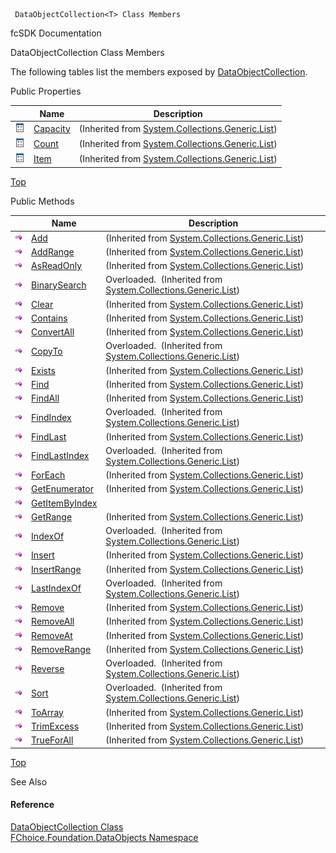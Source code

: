 ﻿     DataObjectCollection<T> Class Members                                                   

fcSDK Documentation

DataObjectCollection<T> Class Members

The following tables list the members exposed by [DataObjectCollection<T>](fcSDK~FChoice.Foundation.DataObjects.DataObjectCollection`1.md).

Public Properties

|   | Name | Description |
| --- | --- | --- |
| ![Public Property](dotnetimages/publicProperty.png) | [Capacity](#) | (Inherited from [System.Collections.Generic.List<T>](#)) |
| ![Public Property](dotnetimages/publicProperty.png) | [Count](#) | (Inherited from [System.Collections.Generic.List<T>](#)) |
| ![Public Property](dotnetimages/publicProperty.png) | [Item](#) | (Inherited from [System.Collections.Generic.List<T>](#)) |

[Top](#top)

Public Methods

|   | Name | Description |
| --- | --- | --- |
| ![Public Method](dotnetimages/publicMethod.png) | [Add](#) | (Inherited from [System.Collections.Generic.List<T>](#)) |
| ![Public Method](dotnetimages/publicMethod.png) | [AddRange](#) | (Inherited from [System.Collections.Generic.List<T>](#)) |
| ![Public Method](dotnetimages/publicMethod.png) | [AsReadOnly](#) | (Inherited from [System.Collections.Generic.List<T>](#)) |
| ![Public Method](dotnetimages/publicMethod.png) | [BinarySearch](#) | Overloaded.  (Inherited from [System.Collections.Generic.List<T>](#)) |
| ![Public Method](dotnetimages/publicMethod.png) | [Clear](#) | (Inherited from [System.Collections.Generic.List<T>](#)) |
| ![Public Method](dotnetimages/publicMethod.png) | [Contains](#) | (Inherited from [System.Collections.Generic.List<T>](#)) |
| ![Public Method](dotnetimages/publicMethod.png) | [ConvertAll](#) | (Inherited from [System.Collections.Generic.List<T>](#)) |
| ![Public Method](dotnetimages/publicMethod.png) | [CopyTo](#) | Overloaded.  (Inherited from [System.Collections.Generic.List<T>](#)) |
| ![Public Method](dotnetimages/publicMethod.png) | [Exists](#) | (Inherited from [System.Collections.Generic.List<T>](#)) |
| ![Public Method](dotnetimages/publicMethod.png) | [Find](#) | (Inherited from [System.Collections.Generic.List<T>](#)) |
| ![Public Method](dotnetimages/publicMethod.png) | [FindAll](#) | (Inherited from [System.Collections.Generic.List<T>](#)) |
| ![Public Method](dotnetimages/publicMethod.png) | [FindIndex](#) | Overloaded.  (Inherited from [System.Collections.Generic.List<T>](#)) |
| ![Public Method](dotnetimages/publicMethod.png) | [FindLast](#) | (Inherited from [System.Collections.Generic.List<T>](#)) |
| ![Public Method](dotnetimages/publicMethod.png) | [FindLastIndex](#) | Overloaded.  (Inherited from [System.Collections.Generic.List<T>](#)) |
| ![Public Method](dotnetimages/publicMethod.png) | [ForEach](#) | (Inherited from [System.Collections.Generic.List<T>](#)) |
| ![Public Method](dotnetimages/publicMethod.png) | [GetEnumerator](#) | (Inherited from [System.Collections.Generic.List<T>](#)) |
| ![Public Method](dotnetimages/publicMethod.png) | [GetItemByIndex](fcSDK~FChoice.Foundation.DataObjects.DataObjectCollection`1~GetItemByIndex.md) |   |
| ![Public Method](dotnetimages/publicMethod.png) | [GetRange](#) | (Inherited from [System.Collections.Generic.List<T>](#)) |
| ![Public Method](dotnetimages/publicMethod.png) | [IndexOf](#) | Overloaded.  (Inherited from [System.Collections.Generic.List<T>](#)) |
| ![Public Method](dotnetimages/publicMethod.png) | [Insert](#) | (Inherited from [System.Collections.Generic.List<T>](#)) |
| ![Public Method](dotnetimages/publicMethod.png) | [InsertRange](#) | (Inherited from [System.Collections.Generic.List<T>](#)) |
| ![Public Method](dotnetimages/publicMethod.png) | [LastIndexOf](#) | Overloaded.  (Inherited from [System.Collections.Generic.List<T>](#)) |
| ![Public Method](dotnetimages/publicMethod.png) | [Remove](#) | (Inherited from [System.Collections.Generic.List<T>](#)) |
| ![Public Method](dotnetimages/publicMethod.png) | [RemoveAll](#) | (Inherited from [System.Collections.Generic.List<T>](#)) |
| ![Public Method](dotnetimages/publicMethod.png) | [RemoveAt](#) | (Inherited from [System.Collections.Generic.List<T>](#)) |
| ![Public Method](dotnetimages/publicMethod.png) | [RemoveRange](#) | (Inherited from [System.Collections.Generic.List<T>](#)) |
| ![Public Method](dotnetimages/publicMethod.png) | [Reverse](#) | Overloaded.  (Inherited from [System.Collections.Generic.List<T>](#)) |
| ![Public Method](dotnetimages/publicMethod.png) | [Sort](#) | Overloaded.  (Inherited from [System.Collections.Generic.List<T>](#)) |
| ![Public Method](dotnetimages/publicMethod.png) | [ToArray](#) | (Inherited from [System.Collections.Generic.List<T>](#)) |
| ![Public Method](dotnetimages/publicMethod.png) | [TrimExcess](#) | (Inherited from [System.Collections.Generic.List<T>](#)) |
| ![Public Method](dotnetimages/publicMethod.png) | [TrueForAll](#) | (Inherited from [System.Collections.Generic.List<T>](#)) |

[Top](#top)

See Also

#### Reference

[DataObjectCollection<T> Class](fcSDK~FChoice.Foundation.DataObjects.DataObjectCollection`1.md)  
[FChoice.Foundation.DataObjects Namespace](fcSDK~FChoice.Foundation.DataObjects_namespace.md)